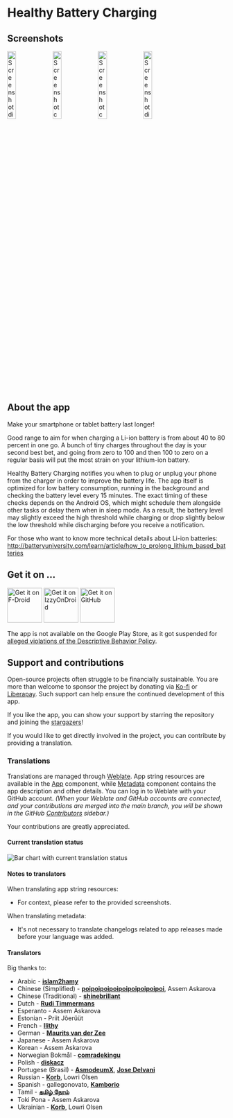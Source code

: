 # Healthy Battery Charging

## Screenshots

<p float="center">
  <img src="https://github.com/vbresan/HealthyBatteryCharging/blob/master/metadata/en-US/images/phoneScreenshots/1.png" width="20%" alt="Screenshot discharging" title="Screenshot discharging" />
  <img src="https://github.com/vbresan/HealthyBatteryCharging/blob/master/metadata/en-US/images/phoneScreenshots/2.png" width="20%" alt="Screenshot charging" title="Screenshot charging" />
  <img src="https://github.com/vbresan/HealthyBatteryCharging/blob/master/metadata/en-US/images/phoneScreenshots/4.png" width="20%" alt="Screenshot connect the charger notification" title="Screenshot connect the charger notification" />
  <img src="https://github.com/vbresan/HealthyBatteryCharging/blob/master/metadata/en-US/images/phoneScreenshots/3.png" width="20%" alt="Screenshot disconnect the charger notification" title="Screenshot disconnect the charger notification" />
</p>

## About the app

Make your smartphone or tablet battery last longer!

Good range to aim for when charging a Li-ion battery is from about 40 to 80 percent in one go. A bunch of tiny charges throughout the day is your second best bet, and going from zero to 100 and then 100 to zero on a regular basis will put the most strain on your lithium-ion battery.

Healthy Battery Charging notifies you when to plug or unplug your phone from the charger in order to improve the battery life. The app itself is optimized for low battery consumption, running in the background and checking the battery level every 15 minutes. The exact timing of these checks depends on the Android OS, which might schedule them alongside other tasks or delay them when in sleep mode. As a result, the battery level may slightly exceed the high threshold while charging or drop slightly below the low threshold while discharging before you receive a notification.

For those who want to know more technical details about Li-ion batteries:  
http://batteryuniversity.com/learn/article/how_to_prolong_lithium_based_batteries

## Get it on ...

[<img src="https://fdroid.gitlab.io/artwork/badge/get-it-on.png" alt="Get it on F-Droid" height="80">](https://f-droid.org/packages/biz.binarysolutions.healthybatterycharging/)
[<img src="https://gitlab.com/IzzyOnDroid/repo/-/raw/master/assets/IzzyOnDroid.png" alt="Get it on IzzyOnDroid" height="80">](https://apt.izzysoft.de/fdroid/index/apk/biz.binarysolutions.healthybatterycharging)
[<img src="https://raw.githubusercontent.com/andOTP/andOTP/master/assets/badges/get-it-on-github.png" alt="Get it on GitHub" height="80">](https://github.com/vbresan/HealthyBatteryCharging/releases/latest)

The app is not available on the Google Play Store, as it got suspended for [alleged violations of the Descriptive Behavior Policy](https://viktorbresan.blogspot.com/2024/08/why-am-i-so-afraid-to-update-my-google.html).

## Support and contributions

Open-source projects often struggle to be financially sustainable. You are more than welcome to sponsor the project by donating via [Ko-fi](https://ko-fi.com/vbresan) or [Liberapay](https://liberapay.com/vbresan). Such support can help ensure the continued development of this app.

If you like the app, you can show your support by starring the repository and joining the [stargazers](https://github.com/vbresan/HealthyBatteryCharging/stargazers)!

If you would like to get directly involved in the project, you can contribute by providing a translation.

### Translations

Translations are managed through [Weblate](https://weblate.org). App string resources are available in the [App](https://hosted.weblate.org/projects/healthy-battery-charging/app/) component, while [Metadata](https://hosted.weblate.org/projects/healthy-battery-charging/metadata/) component contains the app description and other details. You can log in to Weblate with your GitHub account. *(When your Weblate and GitHub accounts are connected, and your contributions are merged into the main branch, you will be shown in the GitHub [Contributors](https://github.com/vbresan/HealthyBatteryCharging/graphs/contributors) sidebar.)*

Your contributions are greatly appreciated.

#### Current translation status

![Bar chart with current translation status](https://camo.githubusercontent.com/d72883b914ec90080faeec601bf3c7f0fd1cc1c82d34539228339b7cffc961ae/68747470733a2f2f686f737465642e7765626c6174652e6f72672f7769646765742f6865616c7468792d626174746572792d6368617267696e672f6170702f686f72697a6f6e74616c2d6175746f2e737667 "Current translation status")

#### Notes to translators

When translating app string resources:
* For context, please refer to the provided screenshots.

When translating metadata:
* It's not necessary to translate changelogs related to app releases made before your language was added.

#### Translators

Big thanks to:
* Arabic - **[islam2hamy](https://github.com/islam2hamy)**
* Chinese (Simplified) - **[poipoipoipoipoipoipoipoipoi](https://github.com/poipoipoipoipoipoipoipoipoi)**, Assem Askarova
* Chinese (Traditional) - **[shinebrillant](https://github.com/shinebrillant)** 
* Dutch - **[Rudi Timmermans](https://github.com/ruditimmermans)**
* Esperanto - Assem Askarova
* Estonian - Priit Jõerüüt
* French - **[Ilithy](https://github.com/Ilithy)**
* German - **[Maurits van der Zee](https://github.com/MauritsvanderZee)**
* Japanese - Assem Askarova
* Korean - Assem Askarova
* Norwegian Bokmål - **[comradekingu](https://github.com/comradekingu)**
* Polish - **[diskacz](https://github.com/diskacz)**
* Portugese (Brasil) - **[AsmodeumX](https://github.com/AsmodeumX)**, **[Jose Delvani](https://github.com/jsdelvani)**
* Russian - **[Korb](https://github.com/Korb)**, Lowri Olsen
* Spanish - gallegonovato, **[Kamborio](https://github.com/Kamborio)**
* Tamil - **[தமிழ் நேரம்](https://github.com/TamilNeram)**
* Toki Pona - Assem Askarova
* Ukrainian - **[Korb](https://github.com/Korb)**, Lowri Olsen

